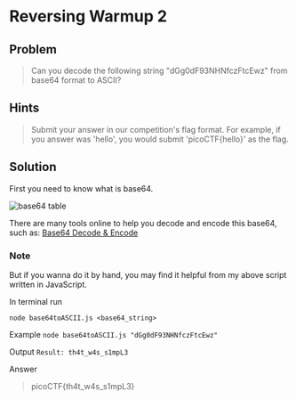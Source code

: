 # Reversing Warmup 2

## Problem

>Can you decode the following string "dGg0dF93NHNfczFtcEwz" from base64 format to ASCII?



## Hints

>Submit your answer in our competition's flag format. For example, if you answer was 'hello', you would submit 'picoCTF{hello}' as the flag.

## Solution

First you need to know what is base64. 

![base64 table](http://www.tenminutetutor.com/img/data-formats/binary-encoding/base64-table.png)

There are many tools online to help you decode and encode this base64, such as: [Base64 Decode & Encode](https://www.base64decode.org/)

### Note

But if you wanna do it by hand, you may find it helpful from my above script written in JavaScript.

In terminal run

```
node base64toASCII.js <base64_string>
```

Example
```node base64toASCII.js "dGg0dF93NHNfczFtcEwz" ```

Output
```Result: th4t_w4s_s1mpL3```

Answer
>picoCTF{th4t_w4s_s1mpL3} 